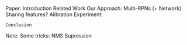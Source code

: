 Paper:
	Introduction
	Related Work
	Our Approach:
		Multi-RPNs (+ Network)
		Sharing features?
	Alibration Experiment:
		
	Conclusion


Note:
	Some tricks: 
		NMS Supression
